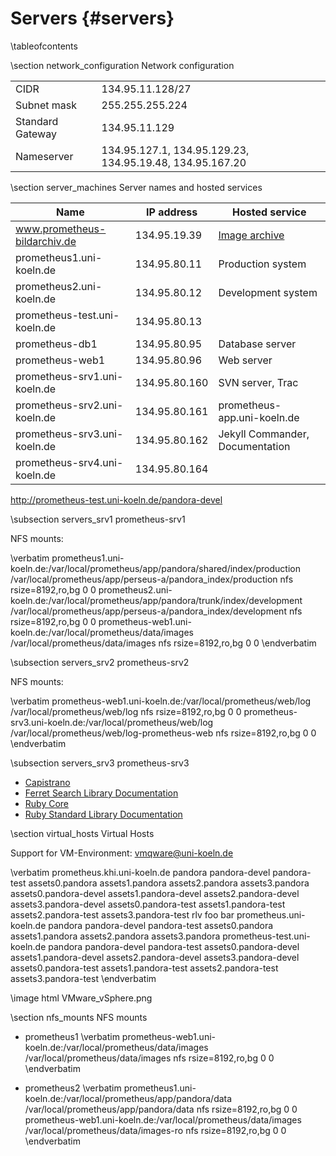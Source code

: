 Servers    {#servers}
=======

\tableofcontents

\section network_configuration Network configuration

|  |  |
|------------------|------------------|
| CIDR             | 134.95.11.128/27 |
| Subnet mask      | 255.255.255.224  |
| Standard Gateway | 134.95.11.129    |
| Nameserver       | 134.95.127.1, 134.95.129.23, 134.95.19.48, 134.95.167.20 |


\section server_machines Server names and hosted services

| Name                         | IP address    | Hosted service              |
|------------------------------|---------------|-----------------------------|
| www.prometheus-bildarchiv.de | 134.95.19.39  | [Image archive](http://www.prometheus-bildarchiv.de) |
| prometheus1.uni-koeln.de     | 134.95.80.11  | Production system               |
| prometheus2.uni-koeln.de     | 134.95.80.12  | Development system              |
| prometheus-test.uni-koeln.de | 134.95.80.13  |                                 |
| prometheus-db1               | 134.95.80.95  | Database server                 |
| prometheus-web1              | 134.95.80.96  | Web server                      |
| prometheus-srv1.uni-koeln.de | 134.95.80.160 | SVN server, Trac                |
| prometheus-srv2.uni-koeln.de | 134.95.80.161 | prometheus-app.uni-koeln.de     |
| prometheus-srv3.uni-koeln.de | 134.95.80.162 | Jekyll Commander, Documentation |
| prometheus-srv4.uni-koeln.de | 134.95.80.164 |                                 |

http://prometheus-test.uni-koeln.de/pandora-devel

\subsection servers_srv1 prometheus-srv1

NFS mounts:

\verbatim
prometheus1.uni-koeln.de:/var/local/prometheus/app/pandora/shared/index/production /var/local/prometheus/app/perseus-a/pandora_index/production nfs rsize=8192,ro,bg 0 0
prometheus2.uni-koeln.de:/var/local/prometheus/app/pandora/trunk/index/development /var/local/prometheus/app/perseus-a/pandora_index/development nfs rsize=8192,ro,bg 0 0
prometheus-web1.uni-koeln.de:/var/local/prometheus/data/images /var/local/prometheus/data/images nfs rsize=8192,ro,bg 0 0
\endverbatim

\subsection servers_srv2 prometheus-srv2

NFS mounts:

\verbatim
prometheus-web1.uni-koeln.de:/var/local/prometheus/web/log /var/local/prometheus/web/log nfs rsize=8192,ro,bg 0 0
prometheus-srv3.uni-koeln.de:/var/local/prometheus/web/log /var/local/prometheus/web/log-prometheus-web nfs rsize=8192,ro,bg 0 0
\endverbatim

\subsection servers_srv3 prometheus-srv3

 - [Capistrano](http://prometheus-srv3.uni-koeln.de/ruby-doc/capistrano)
 - [Ferret Search Library Documentation](http://prometheus-srv3.uni-koeln.de/ruby-doc/ferret)
 - [Ruby Core](http://prometheus-srv3.uni-koeln.de/ruby-doc/core)
 - [Ruby Standard Library Documentation](http://prometheus-srv3.uni-koeln.de/ruby-doc/core)

\section virtual_hosts Virtual Hosts

Support for VM-Environment: vmqware@uni-koeln.de

\verbatim
    prometheus.khi.uni-koeln.de
        pandora
        pandora-devel
        pandora-test
        assets0.pandora
        assets1.pandora
        assets2.pandora
        assets3.pandora
        assets0.pandora-devel
        assets1.pandora-devel
        assets2.pandora-devel
        assets3.pandora-devel
        assets0.pandora-test
        assets1.pandora-test
        assets2.pandora-test
        assets3.pandora-test
        rlv
        foo
        bar
    prometheus.uni-koeln.de
        pandora
        pandora-devel
        pandora-test
        assets0.pandora
        assets1.pandora
        assets2.pandora
        assets3.pandora
    prometheus-test.uni-koeln.de
        pandora
        pandora-devel
        pandora-test
        assets0.pandora-devel
        assets1.pandora-devel
        assets2.pandora-devel
        assets3.pandora-devel
        assets0.pandora-test
        assets1.pandora-test
        assets2.pandora-test
        assets3.pandora-test
\endverbatim

\image html VMware_vSphere.png

\section nfs_mounts NFS mounts

 - prometheus1
 \verbatim
prometheus-web1.uni-koeln.de:/var/local/prometheus/data/images /var/local/prometheus/data/images nfs rsize=8192,ro,bg 0 0
 \endverbatim

 - prometheus2
 \verbatim
prometheus1.uni-koeln.de:/var/local/prometheus/app/pandora/data /var/local/prometheus/app/pandora/data nfs rsize=8192,ro,bg 0 0
prometheus-web1.uni-koeln.de:/var/local/prometheus/data/images /var/local/prometheus/data/images-ro nfs rsize=8192,ro,bg 0 0
 \endverbatim

